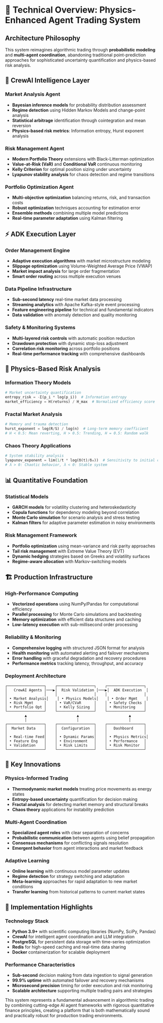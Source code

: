 # 🔬 Technical Overview: Physics-Enhanced Agent Trading System

## Architecture Philosophy

This system reimagines algorithmic trading through **probabilistic modeling** and **multi-agent coordination**, abandoning traditional point-prediction approaches for sophisticated uncertainty quantification and physics-based risk analysis.

## 🧠 CrewAI Intelligence Layer

### Market Analysis Agent
- **Bayesian inference models** for probability distribution assessment
- **Regime detection** using Hidden Markov Models and change-point analysis
- **Statistical arbitrage** identification through cointegration and mean reversion
- **Physics-based risk metrics**: Information entropy, Hurst exponent analysis

### Risk Management Agent  
- **Modern Portfolio Theory** extensions with Black-Litterman optimization
- **Value-at-Risk (VaR)** and **Conditional VaR** continuous monitoring
- **Kelly Criterion** for optimal position sizing under uncertainty
- **Lyapunov stability analysis** for chaos detection and regime transitions

### Portfolio Optimization Agent
- **Multi-objective optimization** balancing returns, risk, and transaction costs
- **Robust optimization** techniques accounting for estimation error
- **Ensemble methods** combining multiple model predictions
- **Real-time parameter adaptation** using Kalman filtering

## ⚡ ADK Execution Layer

### Order Management Engine
- **Adaptive execution algorithms** with market microstructure modeling
- **Slippage optimization** using Volume-Weighted Average Price (VWAP)
- **Market impact analysis** for large order fragmentation
- **Smart order routing** across multiple execution venues

### Data Pipeline Infrastructure
- **Sub-second latency** real-time market data processing
- **Streaming analytics** with Apache Kafka-style event processing
- **Feature engineering pipeline** for technical and fundamental indicators
- **Data validation** with anomaly detection and quality monitoring

### Safety & Monitoring Systems
- **Multi-layered risk controls** with automatic position reduction
- **Drawdown protection** with dynamic stop-loss adjustment
- **Correlation risk monitoring** across portfolio positions
- **Real-time performance tracking** with comprehensive dashboards

## 🔬 Physics-Based Risk Analysis

### Information Theory Models
```python
# Market uncertainty quantification
entropy_risk = -Σ(p_i * log(p_i))  # Information entropy
market_efficiency = H(returns) / H_max  # Normalized efficiency score
```

### Fractal Market Analysis
```python
# Memory and trauma detection
hurst_exponent = log(R/S) / log(n)  # Long-term memory coefficient
# H < 0.5: Mean reverting, H > 0.5: Trending, H = 0.5: Random walk
```

### Chaos Theory Applications
```python
# System stability analysis
lyapunov_exponent = lim(1/t * log(δ(t)/δ₀))  # Sensitivity to initial conditions
# λ > 0: Chaotic behavior, λ < 0: Stable system
```

## 📊 Quantitative Foundation

### Statistical Models
- **GARCH models** for volatility clustering and heteroskedasticity
- **Copula functions** for dependency modeling beyond correlation
- **Monte Carlo simulation** for scenario analysis and stress testing
- **Kalman filters** for adaptive parameter estimation in noisy environments

### Risk Management Framework
- **Portfolio optimization** using mean-variance and risk parity approaches
- **Tail risk management** with Extreme Value Theory (EVT)
- **Dynamic hedging** strategies based on Greeks and volatility surfaces
- **Regime-aware allocation** with Markov-switching models

## 🏗️ Production Infrastructure

### High-Performance Computing
- **Vectorized operations** using NumPy/Pandas for computational efficiency
- **Parallel processing** for Monte Carlo simulations and backtesting
- **Memory optimization** with efficient data structures and caching
- **Low-latency execution** with sub-millisecond order processing

### Reliability & Monitoring
- **Comprehensive logging** with structured JSON format for analysis
- **Health monitoring** with automated alerting and failover mechanisms
- **Error handling** with graceful degradation and recovery procedures
- **Performance metrics** tracking latency, throughput, and accuracy

### Deployment Architecture
```
┌─────────────────┐    ┌─────────────────┐    ┌─────────────────┐
│   CrewAI Agents │───▶│  Risk Validation │───▶│  ADK Execution  │
│                 │    │                 │    │                 │
│ • Market Analysis│    │ • Physics Models│    │ • Order Mgmt    │
│ • Risk Mgmt     │    │ • VaR/CVaR      │    │ • Safety Checks │
│ • Portfolio Opt │    │ • Kelly Sizing  │    │ • Monitoring    │
└─────────────────┘    └─────────────────┘    └─────────────────┘
         ▲                       ▲                       ▲
         │                       │                       │
┌─────────────────┐    ┌─────────────────┐    ┌─────────────────┐
│  Market Data    │    │  Configuration  │    │   Dashboard     │
│                 │    │                 │    │                 │
│ • Real-time Feed│    │ • Dynamic Params│    │ • Physics Metrics│
│ • Feature Eng   │    │ • Environment   │    │ • Performance   │
│ • Validation    │    │ • Risk Limits   │    │ • Risk Monitor  │
└─────────────────┘    └─────────────────┘    └─────────────────┘
```

## 🎯 Key Innovations

### Physics-Informed Trading
- **Thermodynamic market models** treating price movements as energy states
- **Entropy-based uncertainty** quantification for decision making
- **Fractal analysis** for detecting market memory and structural breaks
- **Chaos theory** applications for instability prediction

### Multi-Agent Coordination
- **Specialized agent roles** with clear separation of concerns
- **Probabilistic communication** between agents using belief propagation
- **Consensus mechanisms** for conflicting signals resolution
- **Emergent behavior** from agent interactions and market feedback

### Adaptive Learning
- **Online learning** with continuous model parameter updates
- **Regime detection** for strategy switching and adaptation
- **Meta-learning** approaches for rapid adaptation to new market conditions
- **Transfer learning** from historical patterns to current market states

## 🔧 Implementation Highlights

### Technology Stack
- **Python 3.9+** with scientific computing libraries (NumPy, SciPy, Pandas)
- **CrewAI** for intelligent agent coordination and LLM integration
- **PostgreSQL** for persistent data storage with time-series optimization
- **Redis** for high-speed caching and real-time data sharing
- **Docker** containerization for scalable deployment

### Performance Characteristics
- **Sub-second** decision making from data ingestion to signal generation
- **99.9% uptime** with automated failover and recovery mechanisms
- **Microsecond precision** timing for order execution and risk monitoring
- **Scalable architecture** supporting multiple trading pairs and strategies

This system represents a fundamental advancement in algorithmic trading by combining cutting-edge AI agent frameworks with rigorous quantitative finance principles, creating a platform that is both mathematically sound and practically robust for production trading environments.
